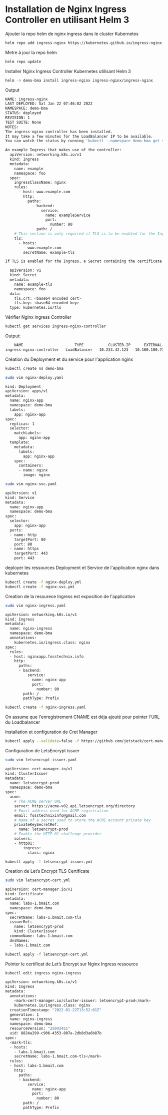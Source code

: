# Installation de Nginx Ingress Controller en utilisant Helm 3


Ajouter la repo helm de nginx ingress dans le cluster Kubernetes 

```bash
helm repo add ingress-nginx https://kubernetes.github.io/ingress-nginx
```
Metre à jour la repo helm
```bash
helm repo update
```
Installer Nginx Ingress Controller Kubernetes utilisant Helm 3
```bash
helm -n demo-bma install ingress-nginx ingress-nginx/ingress-nginx
```
Output
```bash
NAME: ingress-nginx
LAST DEPLOYED: Sat Jan 22 07:46:02 2022
NAMESPACE: demo-bma
STATUS: deployed
REVISION: 1
TEST SUITE: None
NOTES:	
The ingress-nginx controller has been installed.
It may take a few minutes for the LoadBalancer IP to be available.
You can watch the status by running 'kubectl --namespace demo-bma get services -o wide -w ingress-nginx-controller'

An example Ingress that makes use of the controller:
  apiVersion: networking.k8s.io/v1
  kind: Ingress
  metadata:
    name: example
    namespace: foo
  spec:
    ingressClassName: nginx
    rules:
      - host: www.example.com
        http:
          paths:
            - backend:
                service:
                  name: exampleService
                  port:
                    number: 80
              path: /
    # This section is only required if TLS is to be enabled for the Ingress
    tls:
      - hosts:
        - www.example.com
        secretName: example-tls

If TLS is enabled for the Ingress, a Secret containing the certificate and key must also be provided:

  apiVersion: v1
  kind: Secret
  metadata:
    name: example-tls
    namespace: foo
  data:
    tls.crt: <base64 encoded cert>
    tls.key: <base64 encoded key>	
  type: kubernetes.io/tls
```
Vérifier Nginx ingress Controller
```bash
kubectl get services ingress-nginx-controller
```
Output:
```bash
	NAME                       TYPE           CLUSTER-IP      EXTERNAL-IP     PORT(S)                      AGE
ingress-nginx-controller   LoadBalancer   10.233.42.123   10.100.100.73   80:30128/TCP,443:30397/TCP   7m33s
```
Création du Deployment et du service pour l'application nginx
```bash
kubectl create ns demo-bma
```
```bash
sudo vim nginx-deploy.yaml
```
```bash
kind: Deployment
apiVersion: apps/v1
metadata:
  name: nginx-app
  namespace: demo-bma
  labels:
    app: nginx-app
spec:
  replicas: 1
  selector:
    matchLabels:
      app: nginx-app
  template:
    metadata:
      labels:
        app: nginx-app
    spec:
      containers:
      - name: nginx
        image: nginx
```
```bash
sudo vim nginx-svc.yaml
```
```bash
apiVersion: v1
kind: Service
metadata:
  name: nginx-app
  namespace: demo-bma
spec:
  selector:
    app: nginx-app
  ports:
  - name: http
    targetPort: 80
    port: 80
  - name: https
    targetPort: 443
    port: 443
```
deployer les ressources Deployment et Service de l'application nginx dans kubernetes
```bash
kubectl create -f nginx-deploy.yml
kubectl create -f nginx-svc.yml
```
Creation de la resourece Ingress est exposition de l'application
```bash
sudo vim nginx-ingress.yaml
```
```bash
apiVersion: networking.k8s.io/v1
kind: Ingress
metadata:
  name: nginx-ingress
  namespace: demo-bma
  annotations:
    kubernetes.io/ingress.class: nginx   
spec:
  rules:
  - host: nginxapp.fosstechnix.info
    http:
      paths:
      - backend:
          service:
            name: nginx-app
            port:
              number: 80
        path: /
        pathType: Prefix
```
```bash
kubectl create -f nginx-ingress.yaml
```
On assume que l'enregistrement CNAME est déja ajouté pour pointer l'URL du Loadbalancer

Installation et configuration de Cret Manager
```bash
kubectl apply --validate=false -f https://github.com/jetstack/cert-manager/releases/download/v1.6.0/cert-manager.yaml
```
Configuration de LetsEncrypt issuer 
```bash
sudo vim letsencrupt-issuer.yaml
```
```bash
apiVersion: cert-manager.io/v1
kind: ClusterIssuer
metadata:
  name: letsencrypt-prod
  namespace: demo-bma
spec:
  acme:
    # The ACME server URL
    server: https://acme-v02.api.letsencrypt.org/directory
    # Email address used for ACME registration
    email: fosstechnixinfo@gmail.com
    # Name of a secret used to store the ACME account private key
    privateKeySecretRef:
      name: letsencrypt-prod
    # Enable the HTTP-01 challenge provider
    solvers:
    - http01:
        ingress:
          class: nginx
```
```bash
kubectl apply -f letsencrypt-issuer.yml
```
Creation de Let’s Encrypt TLS Certificate
```bash
sudo vim letsencrypt-cert.yml
```
```bash
apiVersion: cert-manager.io/v1
kind: Certificate
metadata:
  name: labs-1.bmait.com
  namespace: demo-bma
spec:
  secretName: labs-1.bmait.com-tls
  issuerRef:
    name: letsencrypt-prod
    kind: ClusterIssuer
  commonName: labs-1.bmait.com
  dnsNames:
  - labs-1.bmait.com
```
```bash
kubectl apply -f letsencrypt-cert.yml
```
Pointer le certificat de Let’s Encrypt sur Nginx Ingress ressource
```bash
kubectl edit ingress nginx-ingress
```
```bash
apiVersion: networking.k8s.io/v1
kind: Ingress
metadata:
  annotations:
    <mark>cert-manager.io/cluster-issuer: letsencrypt-prod</mark>
    kubernetes.io/ingress.class: nginx
  creationTimestamp: "2022-01-22T13:52:01Z"
  generation: 1
  name: nginx-ingress
  namespace: demo-bma
  resourceVersion: "25043451"
  uid: 8824a299-c906-4353-807a-2db8d3a6b87b
spec:
  <mark>tls:
  - hosts:
    - labs-1.bmait.com
    secretName: labs-1.bmait.com-tls</mark>
  rules:
  - host: labs-1.bmait.com
    http:
      paths:
      - backend:
          service:
            name: nginx-app
            port:
              number: 80
        path: /
        pathType: Prefix
```


